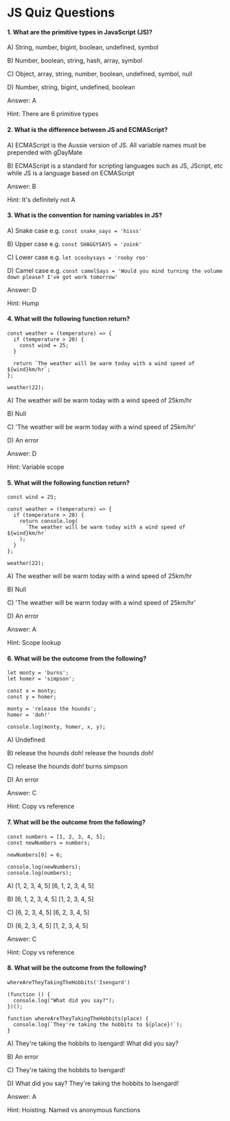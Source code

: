 # JS Quiz Questions

#### 1. What are the primitive types in JavaScript (JS)?

A) String, number, bigint, boolean, undefined, symbol

B) Number, boolean, string, hash, array, symbol

C) Object, array, string, number, boolean, undefined, symbol, null

D) Number, string, bigint, undefined, boolean

Answer: A

Hint: There are 6 primitive types

#### 2. What is the difference between JS and ECMAScript?

A) ECMAScript is the Aussie version of JS. All variable names must be prepended with gDayMate

B) ECMAScript is a standard for scripting languages such as JS, JScript, etc while JS is a language based on ECMAScript

Answer: B

Hint: It's definitely not A

#### 3. What is the convention for naming variables in JS?

A) Snake case e.g. `const snake_says = 'hisss'`

B) Upper case e.g. `const SHAGGYSAYS = 'zoink'`

C) Lower case e.g. `let scoobysays = 'rooby roo'`

D) Camel case e.g. `const camelSays = 'Would you mind turning the volume down please? I've got work tomorrow'`

Answer: D

Hint: Hump

#### 4. What will the following function return?

```
const weather = (temperature) => {
  if (temperature > 20) {
    const wind = 25;
  }

  return `The weather will be warm today with a wind speed of ${wind}km/hr`;
};

weather(22);
```

A) The weather will be warm today with a wind speed of 25km/hr

B) Null

C) 'The weather will be warm today with a wind speed of 25km/hr'

D) An error

Answer: D

Hint: Variable scope

#### 5. What will the following function return?

```
const wind = 25;

const weather = (temperature) => {
  if (temperature > 20) {
    return console.log(
      `The weather will be warm today with a wind speed of ${wind}km/hr`
    );
  }
};

weather(22);
```

A) The weather will be warm today with a wind speed of 25km/hr

B) Null

C) 'The weather will be warm today with a wind speed of 25km/hr'

D) An error

Answer: A

Hint: Scope lookup

#### 6. What will be the outcome from the following?

```
let monty = 'burns';
let homer = 'simpson';

const x = monty;
const y = homer;

monty = 'release the hounds';
homer = 'doh!'

console.log(monty, homer, x, y);
```

A) Undefined

B) release the hounds doh! release the hounds doh!

C) release the hounds doh! burns simpson

D) An error

Answer: C

Hint: Copy vs reference

#### 7. What will be the outcome from the following?

```
const numbers = [1, 2, 3, 4, 5];
const newNumbers = numbers;

newNumbers[0] = 6;

console.log(newNumbers);
console.log(numbers);
```

A)
\[1, 2, 3, 4, 5]
[6, 1, 2, 3, 4, 5]

B)
[6, 1, 2, 3, 4, 5]
\[1, 2, 3, 4, 5]

C)
[6, 2, 3, 4, 5]
\[6, 2, 3, 4, 5]

D)
[6, 2, 3, 4, 5]
\[1, 2, 3, 4, 5]

Answer: C

Hint: Copy vs reference

#### 8. What will be the outcome from the following?

```
whereAreTheyTakingTheHobbits('Isengard')

(function () {
  console.log("What did you say?");
})();

function whereAreTheyTakingTheHobbits(place) {
  console.log(`They're taking the hobbits to ${place}!`);
}
```

A)
They're taking the hobbits to Isengard!
What did you say?

B) An error

C) They're taking the hobbits to Isengard!

D)
What did you say?
They're taking the hobbits to Isengard!

Answer: A

Hint: Hoisting. Named vs anonymous functions
